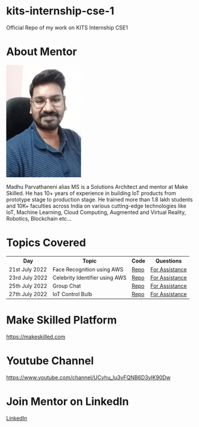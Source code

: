 # kits-internship-cse-1
Official Repo of my work on KITS Internship CSE1

# About Mentor
<img src="https://raw.githubusercontent.com/madblocksgit/ETAI-2021---VSSUT-11th-aug-iot-session/main/maddy.jpg" height="300" width="200" />

Madhu Parvathaneni alias MS is a Solutions Architect and mentor at Make Skilled. He has 10+ years of experience in building IoT products from prototype stage to production stage. He trained more than 1.8 lakh students and 10K+ faculties across India on various cutting-edge technologies like IoT, Machine Learning, Cloud Computing, Augmented and Virtual Reality, Robotics, Blockchain etc...

# Topics Covered
<table>
  <tr>
    <th>Day</th>
    <th>Topic</th>
    <th>Code</th>
    <th>Questions</th>
  </tr>
  <tr>
    <td>21st July 2022</td>
    <td>Face Recognition using AWS</td>
    <td><a href="https://github.com/maddydevgits/aws-maddy-talks-episode1">Repo</td>
    <td><a href="https://t.me/+GGiAl2rgRZM4OWJl">For Assistance</td>
  </tr>
  <tr>
    <td>23rd July 2022</td>
    <td>Celebrity Identifier using AWS</td>
    <td><a href="https://github.com/maddydevgits/celebrity-face-recognition">Repo</td>
    <td><a href="https://t.me/+GGiAl2rgRZM4OWJl">For Assistance</td>
  </tr>
  <tr>
    <td>25th July 2022</td>
    <td>Group Chat</td>
    <td><a href="https://github.com/maddydevgits/kits-internship-cse-1/tree/main/project3">Repo</td>
    <td><a href="https://t.me/+GGiAl2rgRZM4OWJl">For Assistance</td>
  </tr>
  <tr>
    <td>27th July 2022</td>
    <td>IoT Control Bulb</td>
    <td><a href="https://github.com/maddydevgits/kits-internship-cse-1/tree/main/project4">Repo</td>
    <td><a href="https://t.me/+GGiAl2rgRZM4OWJl">For Assistance</td>
  </tr>
</table>

# Make Skilled Platform
https://makeskilled.com

# Youtube Channel
https://www.youtube.com/channel/UCyhu_lu3vFQNB6D3yIK90Dw

# Join Mentor on LinkedIn
<a href="https://linkedin.com/in/MadhuPIoT">LinkedIn</a>
